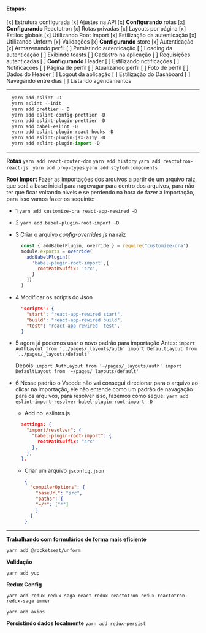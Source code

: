 #### Etapas:
[x] Estrutura configurada
[x] Ajustes na API
[x] __Configurando__ rotas
[x] __Configurando__ Reactotron
[x] Rotas privadas
[x] Layouts por página
[x] Estilos globais
[x] Utilizando Root Import
[x] Estilização da autenticação
[x] Utilizando Unform
[x] Validações
[x] __Configurando__ store
[x] Autenticação
[x] Armazenando perfil
[ ] Persistindo autenticação
[ ] Loading da autenticação
[ ] Exibindo toasts
[ ] Cadastro na aplicação
[ ] Requisições autenticadas
[ ] __Configurando__ Header
[ ] Estilizando notificações
[ ] Notificações
[ ] Página de perfil
[ ] Atualizando perfil
[ ] Foto de perfil
[ ] Dados do Header
[ ] Logout da aplicação
[ ] Estilização do Dashboard
[ ] Navegando entre dias
[ ] Listando agendamentos

---

```js
  yarn add eslint -D
  yarn eslint --init
  yarn add prettier - D
  yarn add eslint-config-prettier -D
  yarn add eslint-plugin-prettier -D
  yarn add babel-eslint -D
  yarn add eslint-plugin-react-hooks -D
  yarn add eslint-plugin-jsx-a11y -D
  yarn add eslint-plugin-import -D
```

---

__Rotas__
`yarn add react-router-dom`
`yarn add history`
`yarn add reactotron-react-js `
`yarn add prop-types`
`yarn add styled-components`

__Root Import__
Fazer as importações dos arquivos a partir de um arquivo raiz, que será a base inicial para nagevagar para dentro dos arquivos, para não ter que ficar voltando niveis e se perdendo na hora de fazer a importação, para isso vamos fazer os sequinte:
- 1 `yarn add customize-cra react-app-rewired -D`
- 2 `yarn add babel-plugin-root-import -D`
- 3 Criar o arquivo _config-overrides.js_ na raiz

  ```js
    const { addBabelPlugin, override } = require('customize-cra')
    module.exports = override(
      addBabelPlugin([
        'babel-plugin-root-import',{
          rootPathSuffix: 'src',
        }
      ])
    )
  ```

- 4 Modificar os scripts do Json
  
  ```json
    "scripts": {
      "start": "react-app-rewired start",
      "build": "react-app-rewired build",
      "test": "react-app-rewired  test",
    }
  ```
- 5 agora já podemos usar o novo padrão para importação
  Antes:
  `import AuthLayout from '../pages/_layouts/auth' import DefaultLayout from '../pages/_layouts/default'`

  Depois:
  `import AuthLayout from '~/pages/_layouts/auth' import DefaultLayout from '~/pages/_layouts/default'`

- 6 Nesse padrão o Vscode não vai consegui direcionar para o arquivo ao clicar na importação, ele não entende como um padrão de navagação para os arquivos, para resolver isso, fazemos como segue:
  `yarn add eslint-import-resolver-babel-plugin-root-import -D`
  - Add no .eslintrs.js
  ```json
    settings: {
      "import/resolver": {
        "babel-plugin-root-import": {
          rootPathSuffix: "src"
        },
      },
    },
  ```
  - Criar um arquivo `jsconfig.json`
    ```json
    {
      "compilerOptions": {
        "baseUrl": "src",
        "paths": {
        "~/*": ["*"]
        }
      }
    }
    ```
---
__Trabalhando com formulários de forma mais eficiente__

`yarn add @rocketseat/unform`

__Validação__

`yarn add yup`

__Redux Config__

`yarn add redux redux-saga react-redux reactotron-redux reactotron-redux-saga immer`

`yarn add axios`

__Persistindo dados localmente__
`yarn add redux-persist`
